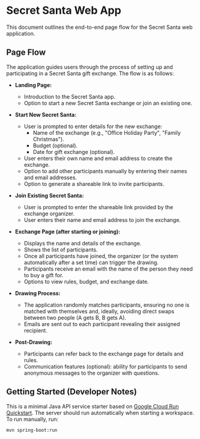 # Secret Santa Web App

This document outlines the end-to-end page flow for the Secret Santa web application.

## Page Flow

The application guides users through the process of setting up and participating in a Secret Santa gift exchange. The flow is as follows:

*   **Landing Page:**
    *   Introduction to the Secret Santa app.
    *   Option to start a new Secret Santa exchange or join an existing one.

*   **Start New Secret Santa:**
    *   User is prompted to enter details for the new exchange:
        *   Name of the exchange (e.g., "Office Holiday Party", "Family Christmas").
        *   Budget (optional).
        *   Date for gift exchange (optional).
    *   User enters their own name and email address to create the exchange.
    *   Option to add other participants manually by entering their names and email addresses.
    *   Option to generate a shareable link to invite participants.

*   **Join Existing Secret Santa:**
    *   User is prompted to enter the shareable link provided by the exchange organizer.
    *   User enters their name and email address to join the exchange.

*   **Exchange Page (after starting or joining):**
    *   Displays the name and details of the exchange.
    *   Shows the list of participants.
    *   Once all participants have joined, the organizer (or the system automatically after a set time) can trigger the drawing.
    *   Participants receive an email with the name of the person they need to buy a gift for.
    *   Options to view rules, budget, and exchange date.

*   **Drawing Process:**
    *   The application randomly matches participants, ensuring no one is matched with themselves and, ideally, avoiding direct swaps between two people (A gets B, B gets A).
    *   Emails are sent out to each participant revealing their assigned recipient.

*   **Post-Drawing:**
    *   Participants can refer back to the exchange page for details and rules.
    *   Communication features (optional): ability for participants to send anonymous messages to the organizer with questions.

## Getting Started (Developer Notes)

This is a minimal Java API service starter based on [Google Cloud Run Quickstart](https://cloud.google.com/run/docs/quickstarts/build-and-deploy/deploy-java-service). The server should run automatically when starting a workspace. To run manually, run:
```sh
mvn spring-boot:run
```